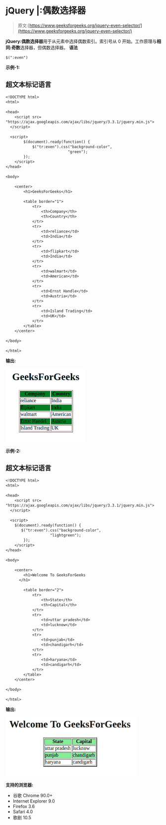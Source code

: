 # jQuery |:偶数选择器

> 原文:[https://www.geeksforgeeks.org/jquery-even-selector/](https://www.geeksforgeeks.org/jquery-even-selector/)

**jQuery:偶数选择器**用于从元素中选择偶数索引。索引号从 0 开始。工作原理与**相同:奇数**选择器，但偶数选择器。
**语法**

```
$(":even")
```

**示例-1:**

## 超文本标记语言

```
<!DOCTYPE html>
<html>

<head>
    <script src=
"https://ajax.googleapis.com/ajax/libs/jquery/3.3.1/jquery.min.js">
  </script>

  <script>
        $(document).ready(function() {
            $("tr:even").css("background-color",
                            "green");
        });
    </script>
</head>

<body>

    <center>
        <h1>GeeksForGeeks</h1>

        <table border="1">
            <tr>
                <th>Company</th>
                <th>Country</th>
            </tr>
            <tr>
                <td>reliance</td>
                <td>India</td>
            </tr>
            <tr>
                <td>flipkart</td>
                <td>India</td>
            </tr>
            <tr>
                <td>walmart</td>
                <td>American</td>
            </tr>
            <tr>
                <td>Ernst Handle</td>
                <td>Austria</td>
            </tr>
            <tr>
                <td>Island Trading</td>
                <td>UK</td>
            </tr>
        </table>
    </center>

</body>

</html>
```

**输出:**

![](img/314737204c97ee5c51e1c16564ad0ed6.png)

**示例-2:**

## 超文本标记语言

```
<!DOCTYPE html>
<html>

<head>
    <script src=
"https://ajax.googleapis.com/ajax/libs/jquery/3.3.1/jquery.min.js">
  </script>

  <script>
    $(document).ready(function() {
       $("tr:even").css("background-color",
                    "lightgreen");
        });
    </script>
</head>

<body>

    <center>
        <h1>Welcome To GeeksForGeeks
      </h1>

        <table border="2">
            <tr>
                <th>State</th>
                <th>Capital</th>
            </tr>
            <tr>
                <td>uttar pradesh</td>
                <td>lucknow</td>
            </tr>
            <tr>
                <td>punjab</td>
                <td>chandigarh</td>
            </tr>
            <tr>
                <td>haryana</td>
                <td>candigarh</td>
            </tr>
        </table>
    </center>

</body>

</html>
```

**输出:**

![](img/984e86b441ec07eceab8cb90ad5d3bd0.png)

**支持的浏览器:**

*   谷歌 Chrome 90.0+
*   Internet Explorer 9.0
*   Firefox 3.6
*   Safari 4.0
*   歌剧 10.5